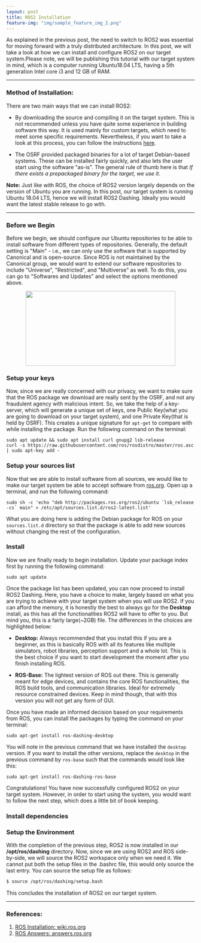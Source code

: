 ```yaml
---
layout: post
title: ROS2 Installation
feature-img: "img/sample_feature_img_2.png"
---
```

As explained in the previous post, the need to switch to ROS2 was essential for moving forward with a truly distributed architecture. In this post, we will take a look at how we can install and configure ROS2 on our target system.Please note, we will be publishing this tutorial with our target system in mind, which is a computer running Ubuntu18.04 LTS, having a 5th generation Intel core i3 and 12 GB of RAM.

---

### Method of Installation:

There are two main ways that we can install ROS2:

* By downloading the source and compiling it on the target system. This is not recommended unless you have quite some experience in building software this way. It is used mainly for custom targets, which need to meet some specific requirements. Nevertheless, if you want to take a look at this process, you can follow the instructions [here](https://index.ros.org/doc/ros2/Installation/Dashing/Linux-Development-Setup/).

* The OSRF provided packaged binaries for a lot of target Debian-based systems. These can be installed fairly quickly, and also lets the user start using the software "as-is". The general rule of thumb here is that *If there exists a prepackaged binary for the target, we use it*.

**Note:** Just like with ROS, the choice of ROS2 version largely depends on the version of Ubuntu you are running. In this post, our target system is running Ubuntu 18.04 LTS, hence we will install ROS2 Dashing. Ideally you would want the latest stable release to go with.

---

### Before we Begin

Before we begin, we should configure our Ubuntu repositories to be able to install software from different types of repositories. Generally, the default setting is "Main" - i.e., we can only use the software that is supported by Canonical and is open-source. Since ROS is not maintained by the Canonical group, we would want to extend our software repositories to include "Universe", "Restricted", and "Multiverse" as well. To do this, you can go to "Softwares and Updates" and select the options mentioned above.

<p align="center">
  <img width="400" height="200" src="https://raw.githubusercontent.com/master-coro/rtros-documentation/master/img/ros-img01.png">
</p>

### Setup your keys

Now, since we are really concerned with our privacy, we want to make sure that the ROS package we download are really sent by the OSRF, and not any fraudulent agency with malicious intent. So, we take the help of a key-server, which will generate a unique set of keys, one Public Key(what you are going to download on your target system), and one Private Key(that is held by OSRF). This creates a unique signature for `apt-get` to compare with while installing the package. Run the following command on the terminal:

 ```shell
 sudo apt update && sudo apt install curl gnupg2 lsb-release
 curl -s https://raw.githubusercontent.com/ros/rosdistro/master/ros.asc | sudo apt-key add -
 ```

### Setup your sources list

Now that we are able to install software from all sources, we would like to make our target system be able to accept software from [ros.org](http://www.ros.org). Open up a terminal, and run the following command:

```shell
sudo sh -c 'echo "deb http://packages.ros.org/ros2/ubuntu `lsb_release -cs` main" > /etc/apt/sources.list.d/ros2-latest.list'
```
What you are doing here is adding the Debian package for ROS on your `sources.list.d` directory so that the package is able to add new sources without changing the rest of the configuration.

### Install

Now we are finally ready to begin installation. Update your package index first by running the following command:
```shell
sudo apt update
```

Once the package list has been updated, you can now proceed to install ROS2 Dashing. Here, you have a choice to make, largely based on what you are trying to achieve with your target system when you will use ROS2. If you can afford the memory, it is honestly the best to always go for the **Desktop** install, as this has all the functionalities ROS2 will have to offer to you. But mind you, this is a fairly large(~2GB) file. The differences in the choices are highlighted below:

* **Desktop:** Always recommended that you install this if you are a beginner, as this is basically ROS with all its features like multiple simulators, robot libraries, perception support and a whole lot. This is the best choice if you want to start development the moment after you finish installing ROS.

* **ROS-Base:** The lightest version of ROS out there. This is generally meant for edge devices, and contains the core ROS functionalities, the ROS build tools, and communication libraries. Ideal for extremely resource constrained devices. Keep in mind though, that with this version you will not get any form of GUI.

Once you have made an informed decision based on your requirements from ROS, you can install the packages by typing the command on your terminal:

```shell
sudo apt-get install ros-dashing-desktop
```

You will note in the previous command that we have installed the `desktop` version. If you want to install the other versions, replace the `desktop` in the previous command by `ros-base` such that the commands would look like this:

```shell
sudo apt-get install ros-dashing-ros-base
```

Congratulations! You have now successfully configured ROS2 on your target system. However, in order to start using the system, you would want to follow the next step, which does a little bit of book keeping.

### Install dependencies



### Setup the Environment

With the completion of the previous step, ROS2 is now installed in our **/opt/ros/dashing** directory. Now, since we are using ROS2 and ROS side-by-side, we will source the ROS2 workspace only when we need it. We cannot put both the setup files in the .bashrc file, this would only source the last entry. You can source the setup file as follows:

```sh
$ source /opt/ros/dashing/setup.bash
```
This concludes the installation of ROS2 on our target system.

---

### References:

1. [ROS Installation: wiki.ros.org](http://wiki.ros.org/kinetic/Installation/Ubuntu)
1. [ROS Answers: answers.ros.org](https://answers.ros.org/question/231691/what-are-the-keys-in-the-installation-guide/)
